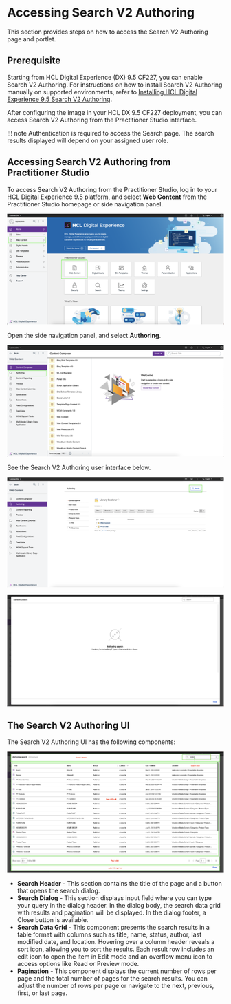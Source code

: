# Accessing Search V2 Authoring

This section provides steps on how to access the Search V2 Authoring page and portlet.

## Prerequisite

Starting from HCL Digital Experience (DX) 9.5 CF227, you can enable Search V2 Authoring. For instructions on how to install Search V2 Authoring manually on supported environments, refer to [Installing HCL Digital Experience 9.5 Search V2 Authoring](./installation.md).

After configuring the image in your HCL DX 9.5 CF227 deployment, you can access Search V2 Authoring from the Practitioner Studio interface.

!!! note
    Authentication is required to access the Search page. The search results displayed will depend on your assigned user role.

## Accessing Search V2 Authoring from Practitioner Studio

To access Search V2 Authoring from the Practitioner Studio, log in to your HCL Digital Experience 9.5 platform, and select **Web Content** from the Practitioner Studio homepage or side navigation panel.

![](../../assets/HCL_SearchV2_Authoring_Access_01.png "Log in to HCL Digital Experience 9.5")

Open the side navigation panel, and select **Authoring**.

![](../../assets/HCL_SearchV2_Authoring_Access_02.png "Open side navigation and select Authoring")

See the Search V2 Authoring user interface below.

![](../../assets/HCL_SearchV2_Authoring_Access_03.png "See the Search V2 Authoring user interface")

![](../../assets/HCL_SearchV2_Authoring_Initial_State.png "See the Search V2 Authoring initial state")

## The Search V2 Authoring UI

The Search V2 Authoring UI has the following components:

![](../../assets/HCL_Search_General_Components.png)

-   **Search Header** - This section contains the title of the page and a button that opens the search dialog.
-   **Search Dialog** - This section displays input field where you can type your query in the dialog header. In the dialog body, the search data grid with results and pagination will be displayed. In the dialog footer, a Close button is available.
-   **Search Data Grid** - This component presents the search results in a table format with columns such as title, name, status, author, last modified date, and location. Hovering over a column header reveals a sort icon, allowing you to sort the results. Each result row includes an edit icon to open the item in Edit mode and an overflow menu icon to access options like Read or Preview mode.
-   **Pagination** - This component displays the current number of rows per page and the total number of pages for the search results. You can adjust the number of rows per page or navigate to the next, previous, first, or last page.
